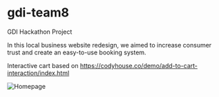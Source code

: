 # gdi-team8
GDI Hackathon Project

In this local business website redesign, we aimed to increase consumer trust and create an easy-to-use booking system.

Interactive cart based on https://codyhouse.co/demo/add-to-cart-interaction/index.html

![Homepage](https://imgur.com/a/UhRCs)
